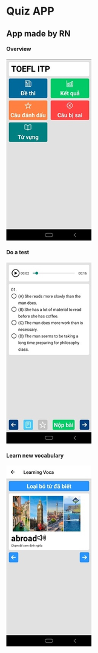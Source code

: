 # Quiz APP

## App made by RN

#### Overview
![OV](https://github.com/nguyentu43/react-native-quiz/raw/master/screenshot01.jpg)

#### Do a test
![OV](https://github.com/nguyentu43/react-native-quiz/raw/master/screenshot02.jpg)

#### Learn new vocabulary
![OV](https://github.com/nguyentu43/react-native-quiz/raw/master/screenshot03.jpg)
